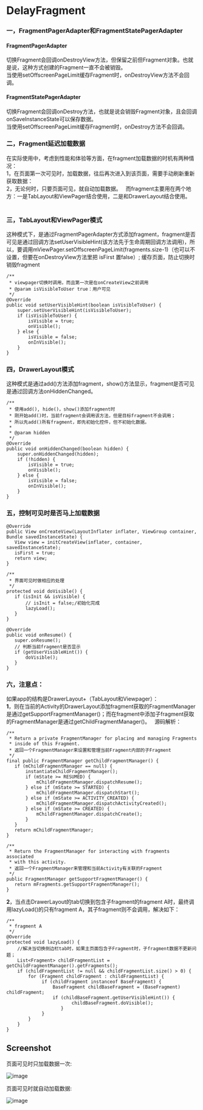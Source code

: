 # DelayFragment       
### 一，FragmentPagerAdapter和FragmentStatePagerAdapter    
#### FragmentPagerAdapter    
切换Fragment会回调onDestroyView方法，但保留之前但Fragment对象。也就是说，这种方式创建的Fragment一直不会被销毁。      
当使用setOffscreenPageLimit缓存Fragment时，onDestroyView方法不会回调。    
#### FragmentStatePagerAdapter    
切换Fragment会回调onDestroy方法，也就是说会销毁Fragment对象，且会回调onSaveInstanceState可以保存数据。      
当使用setOffscreenPageLimit缓存Fragment时，onDestroy方法不会回调。    
### 二，Fragment延迟加载数据   
在实际使用中，考虑到性能和体验等方面，在fragment加载数据的时机有两种情况：   
1，在页面第一次可见时，加载数据，往后再次进入到该页面，需要手动刷新重新获取数据：   
2，无论何时，只要页面可见，就自动加载数据。   
而fragment主要用在两个地方：一是TabLayout和ViewPager结合使用，二是和DrawerLayout结合使用。   
   
### 三，TabLayout和ViewPager模式   
这种模式下，是通过FragmentPagerAdapter方式添加fragment，fragment是否可见是通过回调方法setUserVisibleHint(该方法先于生命周期回调方法调用)，所以，要调用mViewPager.setOffscreenPageLimit(fragments.size-1)（也可以不设置，但要在onDestroyView方法里把 isFirst 置false）; 缓存页面，防止切换时销毁fragment   
```   
/**
 * viewpager切换时调用，而且第一次是在onCreateView之前调用
 * @param isVisibleToUser true：用户可见
 */
@Override
public void setUserVisibleHint(boolean isVisibleToUser) {
    super.setUserVisibleHint(isVisibleToUser);
    if (isVisibleToUser) {
        isVisible = true;
        onVisible();
    } else {
        isVisible = false;
        onInVisible();
    }
}   
```    

### 四，DrawerLayout模式   
这种模式是通过add()方法添加fragment，show()方法显示，fragment是否可见是通过回调方法onHiddenChanged。
```   
/**
 * 使用add(), hide()，show()添加fragment时
 * 刚开始add()时，当前fragment会调用该方法，但是目标fragment不会调用；
 * 所以先add()所有fragment，即先初始化控件，但不初始化数据。
 *
 * @param hidden
 */
@Override
public void onHiddenChanged(boolean hidden) {
    super.onHiddenChanged(hidden);
    if (!hidden) {
        isVisible = true;
        onVisible();
    } else {
        isVisible = false;
        onInVisible();
    }
}   
```    
### 五，控制可见时是否马上加载数据   
```
@Override
public View onCreateView(LayoutInflater inflater, ViewGroup container, Bundle savedInstanceState) {
   View view = initCreateView(inflater, container, savedInstanceState);
   isFirst = true;
   return view;
}
```   
```   
/**
 * 界面可见时做相应的处理
 */
protected void doVisible() {
   if (isInit && isVisible) {
       // isInit = false;/初始化完成
       lazyLoad();
   }
}
```   
```   
@Override
public void onResume() {
   super.onResume();
   // 判断当前fragment是否显示
   if (getUserVisibleHint()) {
       doVisible();
   }
}
```   

### 六，注意点：   
如果app的结构是DrawerLayout+（TabLayout和Viewpager）：    
**1**，则在当前的Activity的DrawerLayout添加fragment获取的FragmentManager是通过getSupportFragmentManager()；而在fragment中添加子fragment获取的FragmentManager是通过getChildFragmentManager()。   
源码解析：   
```   
/** 
 * Return a private FragmentManager for placing and managing Fragments 
 * inside of this Fragment. 
 * 返回一个FragmentManager来设置和管理当前Fragment内部的子Fragment
 */  
final public FragmentManager getChildFragmentManager() {  
   if (mChildFragmentManager == null) {  
       instantiateChildFragmentManager();  
       if (mState >= RESUMED) {  
           mChildFragmentManager.dispatchResume();  
       } else if (mState >= STARTED) {  
           mChildFragmentManager.dispatchStart();  
       } else if (mState >= ACTIVITY_CREATED) {  
           mChildFragmentManager.dispatchActivityCreated();  
       } else if (mState >= CREATED) {  
           mChildFragmentManager.dispatchCreate();  
       }  
   }  
   return mChildFragmentManager;  
}    
```    
```   
/**
 * Return the FragmentManager for interacting with fragments associated
 * with this activity.
 * 返回一个FragmentManager来管理和当前Activity有关联的Fragment
 */
public FragmentManager getSupportFragmentManager() {
   return mFragments.getSupportFragmentManager();
}    
```   
**2**，当点击DrawerLayout的tab切换到包含子fragment的fragment A时，最终调用lazyLoad()的只有fragment A，其子fragment则不会调用，解决如下：   
```   
/**
 * fragment A 
 */
@Override
protected void lazyLoad() {
    //解决当切换侧边栏tab时，如果主页面包含子Fragment时，子fragment数据不更新问题；
    List<Fragment> childFragmentList = getChildFragmentManager().getFragments();
    if (childFragmentList != null && childFragmentList.size() > 0) {
        for (Fragment childFragment : childFragmentList) {
             if (childFragment instanceof BaseFragment) {
                 BaseFragment childBaseFragment = (BaseFragment) childFragment;
                 if (childBaseFragment.getUserVisibleHint()) {
                        childBaseFragment.doVisible();
                    }
             }
        }
    }
}    
```    

Screenshot
-------------------------
页面可见时只加载数据一次:

![image](https://github.com/XYScience/DelayFragment/raw/master/screenshot/fragment-delay-load-first.gif)

页面可见时就自动加载数据:

![image](https://github.com/XYScience/DelayFragment/raw/master/screenshot/fragment-visiable-load.gif)
